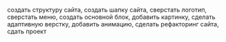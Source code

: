 создать структуру сайта, 
создать шапку сайта, 
сверстать логотип, 
сверстать меню, 
создать основной блок, 
добавить картинку, 
сделать адаптивную верстку, 
добавить анимацию, 
сделать рефакторинг сайта,
сдать проект 
